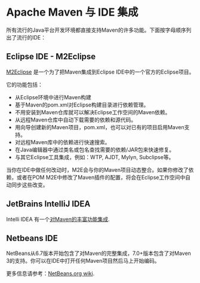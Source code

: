 # Apache Maven 与 IDE 集成
所有流行的Java平台开发环境都直接支持Maven的许多功能。下面按字母顺序列出了流行的IDE：

## Eclipse IDE - M2Eclipse
[M2Eclipse](http://www.eclipse.org/m2e/) 是一个为了把Maven集成到Eclipse IDE中的一个官方的Eclipse项目。

它的功能包括：

* 从Eclipse环境中进行Maven构建
* 基于Maven的pom.xml对Eclipse构建目录进行依赖管理。
* 不用安装到Maven仓库就可以解决Eclipse工作空间的Maven依赖。
* 从远程Maven仓库中自动下载需要的依赖和源代码。
* 用向导创建新的Maven项目，pom.xml，也可以对已有的项目启用Maven支持。
* 对远程Maven库中的依赖进行快速搜索。
* 在Java编辑器中通过类名或包名查找需要的依赖/JAR包来快速修复。
* 与其它Eclipse工具集成，例如：WTP, AJDT, Mylyn, Subclipse等。

当你在IDE中做任何改动时，M2E会与你的Maven项目动态整合。如果你修改了依赖，或者在POM M2E中修改了Maven插件的配置，将会在Eclipse工作空间中自动同步这些改变。

## JetBrains IntelliJ IDEA
Intelli IDEA 有一个[对Maven的丰富功能集成](https://www.jetbrains.com/idea/help/maven.html).

## Netbeans IDE
NetBeans从6.7版本开始包含了对Maven的完整集成，7.0+版本包含了对Maven 3的支持。你可以在IDE中打开任何Maven项目然后马上开始编码。

更多信息请参考：[NetBeans.org wiki](http://wiki.netbeans.org/Maven).